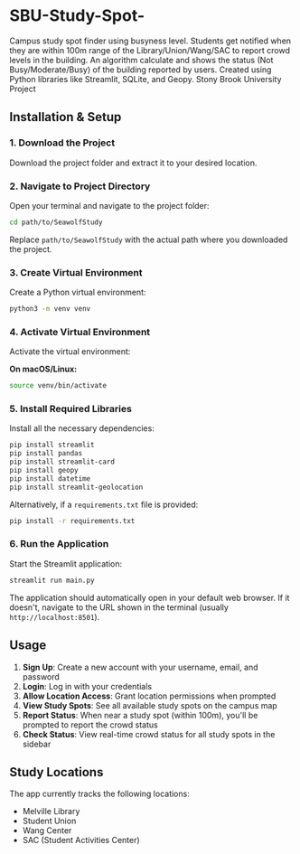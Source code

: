 # SBU-Study-Spot-
Campus study spot finder using busyness level. Students get notified when they are within 100m range of the Library/Union/Wang/SAC to report crowd levels in the building. An algorithm calculate and shows the  status (Not Busy/Moderate/Busy) of the building reported by users. Created using Python libraries like Streamlit, SQLite, and Geopy. Stony Brook University Project

## Installation & Setup

### 1. Download the Project

Download the project folder and extract it to your desired location.

### 2. Navigate to Project Directory

Open your terminal and navigate to the project folder:

```bash
cd path/to/SeawolfStudy
```

Replace `path/to/SeawolfStudy` with the actual path where you downloaded the project.

### 3. Create Virtual Environment

Create a Python virtual environment:

```bash
python3 -m venv venv
```

### 4. Activate Virtual Environment

Activate the virtual environment:

**On macOS/Linux:**
```bash
source venv/bin/activate
```

### 5. Install Required Libraries

Install all the necessary dependencies:

```bash
pip install streamlit
pip install pandas
pip install streamlit-card
pip install geopy
pip install datetime
pip install streamlit-geolocation
```

Alternatively, if a `requirements.txt` file is provided:

```bash
pip install -r requirements.txt
```

### 6. Run the Application

Start the Streamlit application:

```bash
streamlit run main.py
```

The application should automatically open in your default web browser. If it doesn't, navigate to the URL shown in the terminal (usually `http://localhost:8501`).

## Usage

1. **Sign Up**: Create a new account with your username, email, and password
2. **Login**: Log in with your credentials
3. **Allow Location Access**: Grant location permissions when prompted
4. **View Study Spots**: See all available study spots on the campus map
5. **Report Status**: When near a study spot (within 100m), you'll be prompted to report the crowd status
6. **Check Status**: View real-time crowd status for all study spots in the sidebar

## Study Locations

The app currently tracks the following locations:
- Melville Library
- Student Union
- Wang Center
- SAC (Student Activities Center)
